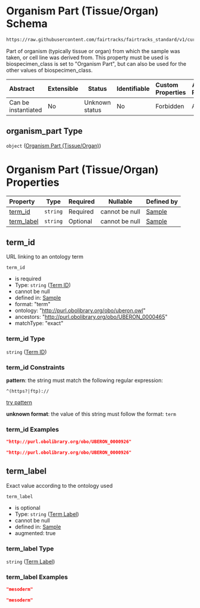 # Organism Part (Tissue/Organ) Schema

```txt
https://raw.githubusercontent.com/fairtracks/fairtracks_standard/v1/current/json/schema/fairtracks_sample.schema.json#/properties/sample_type/properties/organism_part
```

Part of organism (typically tissue or organ) from which the sample was taken, or cell line was derived from. This property  must be used is biospecimen_class is set to "Organism Part", but can also be used for the other values of biospecimen_class.


| Abstract            | Extensible | Status         | Identifiable | Custom Properties | Additional Properties | Access Restrictions | Defined In                                                                                             |
| :------------------ | ---------- | -------------- | ------------ | :---------------- | --------------------- | ------------------- | ------------------------------------------------------------------------------------------------------ |
| Can be instantiated | No         | Unknown status | No           | Forbidden         | Allowed               | none                | [fairtracks_sample.schema.json\*](../json/schema/fairtracks_sample.schema.json "open original schema") |

## organism_part Type

`object` ([Organism Part (Tissue/Organ)](fairtracks_sample-properties-sample-type-properties-organism-part-tissueorgan.md))

# Organism Part (Tissue/Organ) Properties

| Property                  | Type     | Required | Nullable       | Defined by                                                                                                                                                                                                                                                                                                           |
| :------------------------ | -------- | -------- | -------------- | :------------------------------------------------------------------------------------------------------------------------------------------------------------------------------------------------------------------------------------------------------------------------------------------------------------------- |
| [term_id](#term_id)       | `string` | Required | cannot be null | [Sample](fairtracks_sample-properties-sample-type-properties-organism-part-tissueorgan-properties-term-id.md "https://raw.githubusercontent.com/fairtracks/fairtracks_standard/v1/current/json/schema/fairtracks_sample.schema.json#/properties/sample_type/properties/organism_part/properties/term_id")       |
| [term_label](#term_label) | `string` | Optional | cannot be null | [Sample](fairtracks_sample-properties-sample-type-properties-organism-part-tissueorgan-properties-term-label.md "https://raw.githubusercontent.com/fairtracks/fairtracks_standard/v1/current/json/schema/fairtracks_sample.schema.json#/properties/sample_type/properties/organism_part/properties/term_label") |

## term_id

URL linking to an ontology term


`term_id`

-   is required
-   Type: `string` ([Term ID](fairtracks_sample-properties-sample-type-properties-organism-part-tissueorgan-properties-term-id.md))
-   cannot be null
-   defined in: [Sample](fairtracks_sample-properties-sample-type-properties-organism-part-tissueorgan-properties-term-id.md "https://raw.githubusercontent.com/fairtracks/fairtracks_standard/v1/current/json/schema/fairtracks_sample.schema.json#/properties/sample_type/properties/organism_part/properties/term_id")
-   format: "term"
-   ontology: "http://purl.obolibrary.org/obo/uberon.owl"
-   ancestors: "http://purl.obolibrary.org/obo/UBERON_0000465"
-   matchType: "exact"

### term_id Type

`string` ([Term ID](fairtracks_sample-properties-sample-type-properties-organism-part-tissueorgan-properties-term-id.md))

### term_id Constraints

**pattern**: the string must match the following regular expression: 

```regexp
^(https?|ftp)://
```

[try pattern](https://regexr.com/?expression=%5E(https%3F%7Cftp)%3A%2F%2F "try regular expression with regexr.com")

**unknown format**: the value of this string must follow the format: `term`

### term_id Examples

```json
"http://purl.obolibrary.org/obo/UBERON_0000926"
```

```json
"http://purl.obolibrary.org/obo/UBERON_0000926"
```

## term_label

Exact value according to the ontology used


`term_label`

-   is optional
-   Type: `string` ([Term Label](fairtracks_sample-properties-sample-type-properties-organism-part-tissueorgan-properties-term-label.md))
-   cannot be null
-   defined in: [Sample](fairtracks_sample-properties-sample-type-properties-organism-part-tissueorgan-properties-term-label.md "https://raw.githubusercontent.com/fairtracks/fairtracks_standard/v1/current/json/schema/fairtracks_sample.schema.json#/properties/sample_type/properties/organism_part/properties/term_label")
-   augmented: true

### term_label Type

`string` ([Term Label](fairtracks_sample-properties-sample-type-properties-organism-part-tissueorgan-properties-term-label.md))

### term_label Examples

```json
"mesoderm"
```

```json
"mesoderm"
```
